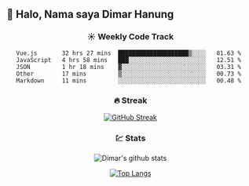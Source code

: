 ## 👋 Halo, Nama saya **Dimar Hanung**

<center>

### :sunny: Weekly Code Track
<!--START_SECTION:waka-->
```text
Vue.js       32 hrs 27 mins  ████████████████████▒░░░░   81.63 % 
JavaScript   4 hrs 58 mins   ███░░░░░░░░░░░░░░░░░░░░░░   12.51 % 
JSON         1 hr 18 mins    ▓░░░░░░░░░░░░░░░░░░░░░░░░   03.31 % 
Other        17 mins         ▒░░░░░░░░░░░░░░░░░░░░░░░░   00.73 % 
Markdown     11 mins         ░░░░░░░░░░░░░░░░░░░░░░░░░   00.48 % 
```
<!--END_SECTION:waka-->

### :fire: Streak

[![GitHub Streak](http://github-readme-streak-stats.herokuapp.com?user=dimar-hanung)](https://git.io/streak-stats)

### :chart: Stats

![Dimar's github stats](https://github-readme-stats.vercel.app/api?username=dimar-hanung&show_icons=true&theme=vue)

[![Top Langs](https://github-readme-stats.vercel.app/api/top-langs/?username=dimar-hanung)](#)

</center>
